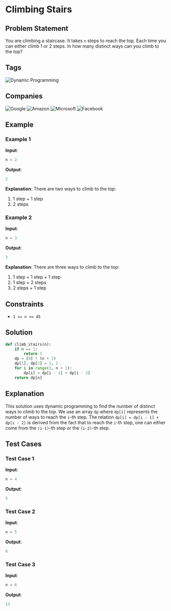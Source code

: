 # Climbing Stairs

## Problem Statement
You are climbing a staircase. It takes `n` steps to reach the top. Each time you can either climb 1 or 2 steps. In how many distinct ways can you climb to the top?

## Tags
![Dynamic Programming](https://img.shields.io/badge/-Dynamic%20Programming-green)

## Companies
![Google](https://img.shields.io/badge/-Google-red) ![Amazon](https://img.shields.io/badge/-Amazon-orange) ![Microsoft](https://img.shields.io/badge/-Microsoft-blue) ![Facebook](https://img.shields.io/badge/-Facebook-darkblue)

## Example
### Example 1
**Input**: 
```python
n = 2
```
**Output**: 
```python
2
```
**Explanation**: 
There are two ways to climb to the top:
1. 1 step + 1 step
2. 2 steps

### Example 2
**Input**: 
```python
n = 3
```
**Output**: 
```python
3
```
**Explanation**: 
There are three ways to climb to the top:
1. 1 step + 1 step + 1 step
2. 1 step + 2 steps
3. 2 steps + 1 step

## Constraints
- `1 <= n <= 45`

## Solution
```python
def climb_stairs(n):
    if n == 1:
        return 1
    dp = [0] * (n + 1)
    dp[1], dp[2] = 1, 2
    for i in range(3, n + 1):
        dp[i] = dp[i - 1] + dp[i - 2]
    return dp[n]
```

## Explanation
This solution uses dynamic programming to find the number of distinct ways to climb to the top. We use an array `dp` where `dp[i]` represents the number of ways to reach the `i`-th step. The relation `dp[i] = dp[i - 1] + dp[i - 2]` is derived from the fact that to reach the `i`-th step, one can either come from the `(i-1)`-th step or the `(i-2)`-th step.

## Test Cases
### Test Case 1
**Input**: 
```python
n = 4
```
**Output**: 
```python
5
```

### Test Case 2
**Input**: 
```python
n = 5
```
**Output**: 
```python
8
```

### Test Case 3
**Input**: 
```python
n = 6
```
**Output**: 
```python
13
```
